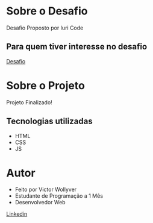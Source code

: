 <h1>Sobre o Desafio</h1>

Desafio Proposto por Iuri Code

<h2> Para quem tiver interesse no desafio </h2>

<a href = "https://github.com/iuricode/desafios-codelandia"> Desafio </a>


<h1> Sobre o Projeto </h1>

Projeto Finalizado!

<h2> Tecnologias utilizadas </h2>

<ul>
   <li> HTML </li>
   <li> CSS </li>
   <li> JS </li>
</ul>

<h1> Autor </h1>

- Feito por Victor Wollyver
- Estudante de Programação a 1 Mês
- Desenvolvedor Web

<a href="https://www.linkedin.com/in/victor-wollyver-03b065215/"> Linkedin </a>
